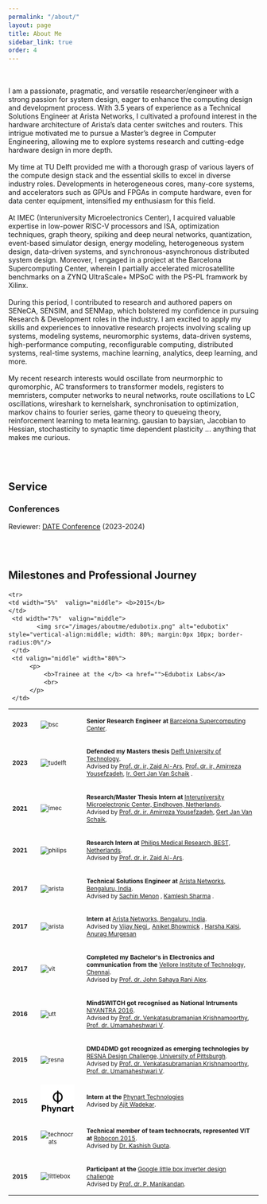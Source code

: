 ```yaml
---
permalink: "/about/"
layout: page
title: About Me
sidebar_link: true
order: 4
---
```


<style>

table {
  margin-bottom: 1rem;
  width: 100%;
  font-size: 85%;
  border: 0px solid $border-color;
  border-collapse: collapse;
  border-spacing:0 50px; 
}

td,
th {
  padding: .25rem .5rem;
  border: 0px solid $border-color;
}

th {
  text-align: left;
}

tbody tr:nth-child(odd) td,
tbody tr:nth-child(odd) th {
  background-color: transparent;
}


</style>

<br><br>
I am a passionate, pragmatic, and versatile researcher/engineer with a strong passion for system design, eager to enhance the computing design and development process. With 3.5 years of experience as a Technical Solutions Engineer at Arista Networks, I cultivated a profound interest in the hardware architecture of Arista’s data center switches and routers. This intrigue motivated me to pursue a Master’s degree in Computer Engineering, allowing me to explore systems research and cutting-edge hardware design in more depth.
<br><br>
My time at TU Delft provided me with a thorough grasp of various layers of the compute design stack and the essential skills to excel in diverse industry roles. Developments in heterogeneous cores, many-core systems, and accelerators such as GPUs and FPGAs in compute hardware, even for data center equipment, intensified my enthusiasm for this field.
<br><br>
At IMEC (Interuniversity Microelectronics Center), I acquired valuable expertise in low-power RISC-V processors and ISA, optimization techniques, graph theory, spiking and deep neural networks, quantization, event-based simulator design, energy modeling, heterogeneous system design, data-driven systems, and synchronous-asynchronous distributed system design. Moreover, I engaged in a project at the Barcelona Supercomputing Center, wherein I partially accelerated microsatellite benchmarks on a ZYNQ UltraScale+ MPSoC with the PS-PL framwork by Xilinx.
<br><br>
During this period, I contributed to research and authored papers on SENeCA, SENSIM, and SENMap, which bolstered my confidence in pursuing Research & Development roles in the industry. I am excited to apply my skills and experiences to innovative research projects involving scaling up systems, modeling systems, neuromorphic systems, data-driven systems, high-performance computing, reconfigurable computing, distributed systems, real-time systems, machine learning, analytics, deep learning, and more.
<br><br>
My recent research interests would oscillate from neurmorphic to quromorphic, AC transformers to transformer models, registers to memristers, computer networks to neural networks, route oscillations to LC oscillations, wireshark to kernelshark, synchronisation to optimization, markov chains to fourier series, game theory to queueing theory, reinforcement learning to meta learning. gausian to baysian, Jacobian to Hessian, stochasticity to synaptic time dependent plasticity ... anything that makes me curious. 

<!--
<br>
My Resume/CV can be found [here](/docs/Resume.pdf).
-->

<br><br>

## Service

### Conferences
Reviewer: [DATE Conference](https://www.date-conference.com/) (2023-2024)

<br><br>

## Milestones and Professional Journey

<table width="100%" align="center" border="0" cellspacing="0" cellpadding="20">

   <tr>
    <td width="5%"  valign="middle"> <b>2023</b>
    </td>
     <td width="7%"  valign="middle">
            <img src="/images/aboutme/bsc.png" alt="bsc" style="vertical-align:middle; height:80%; width: 80%; margin:0px 10px; border-radius:0%"/> 
     </td>
     <td valign="middle" width="80%">
          <p>
              <b>Senior Research Engineer at </b> <a href="https://www.bsc.es/">Barcelona Supercomputing Center</a>.
              <br>
          </p>  
     </td>
   </tr>
  
   <tr>
    <td width="5%"  valign="middle"> <b>2023</b>
    </td>
     <td width="7%"  valign="middle">
            <img src="/images/aboutme/tudelft.png" alt="tudelft" style="vertical-align:middle; width: 80%; margin:0px 10px; border-radius:0%"/> 
     </td>
     <td valign="middle" width="80%">
          <p>
              <b>Defended my Masters thesis </b> <a href="https://www.cics.umass.edu/">Delft University of Technology</a>.
              <br>
              Advised by <a href="https://scholar.google.gr/citations?view_op=list_works&hl=en&hl=en&user=RWpNIJ8AAAAJ&pagesize=100">Prof. dr. ir, Zaid Al-Ars</a>, <a href="https://scholar.google.com/citations?user=EKhnUnQAAAAJ">Prof. dr. ir, Amirreza Yousefzadeh</a>, <a href="https://ieeexplore.ieee.org/author/38243322300"> Ir. Gert Jan Van Schaik</a> .
          </p>  
     </td>
   </tr>

   <tr>
    <td width="5%"  valign="middle"> <b>2021</b>
    </td>
     <td width="7%"  valign="middle">
            <img src="/images/aboutme/imec.png" alt="imec" style="vertical-align:middle; width: 80%; margin:0px 10px; border-radius:0%"/> 
     </td>
     <td valign="middle" width="80%">
          <p>
              <b>Research/Master Thesis Intern at </b> <a href="https://www.imec-int.com/en">Interuniversity Microelectronic Center, Eindhoven, Netherlands</a>.
              <br>
              Advised by <a href="https://scholar.google.com/citations?user=EKhnUnQAAAAJ">Prof. dr. ir. Amirreza Yousefzadeh</a>, <a href="">Gert Jan Van Schaik</a>,
          </p>  
     </td>
   </tr>

   <tr>
    <td width="5%"  valign="middle"> <b>2021</b>
    </td>
     <td width="7%"  valign="middle">
            <img src="/images/aboutme/philips.png" alt="philips" style="vertical-align:middle; width: 80%; margin:0px 10px; border-radius:0%"/> 
     </td>
     <td valign="middle" width="80%">
          <p>
              <b>Research Intern at </b> <a href="https://www.philips.nl/healthcare">Philips Medical Research, BEST, Netherlands</a>.
              <br>
              Advised by <a href="https://scholar.google.gr/citations?view_op=list_works&hl=en&hl=en&user=RWpNIJ8AAAAJ&pagesize=100">Prof. dr. ir. Zaid Al-Ars</a>.
          </p>  
     </td>
   </tr>



   <tr>
    <td width="5%"  valign="middle"> <b>2017</b>
    </td>
     <td width="7%"  valign="middle">
            <img src="/images/aboutme/arista.png" alt="arista" style="vertical-align:middle; width: 80%; margin:0px 10px; border-radius:0%"/> 
     </td>
     <td valign="middle" width="80%">
          <p>
              <b>Technical Solutions Engineer at </b> <a href="https://www.arista.com/en/">Arista Networks, Bengaluru, India</a>.
              <br>
              Advised by  <a href="https://www.linkedin.com/in/sachin-m-menon-22095382/?originalSubdomain=au">Sachin Menon</a> ,  <a href="https://www.linkedin.com/in/sachin-m-menon-22095382/?originalSubdomain=au">Kamlesh Sharma</a> . 
          </p>  
     </td>
   </tr>



   <tr>
    <td width="5%"  valign="middle"> <b>2017</b>
    </td>
     <td width="7%"  valign="middle">
            <img src="/images/aboutme/arista.png" alt="arista" style="vertical-align:middle; width: 80%; margin:0px 10px; border-radius:0%"/> 
     </td>
     <td valign="middle" width="80%">
          <p>
              <b>Intern at </b> <a href="https://www.arista.com/en/">Arista Networks, Bengaluru, India</a>.
              <br>
              Advised by <a href="https://www.linkedin.com/in/vijayccie/?originalSubdomain=in">Vijay Negi </a> , <a href="https://www.linkedin.com/in/aniket-bhowmick-b53833120/">Aniket Bhowmick</a> ,  <a href="https://www.linkedin.com/in/harshakalsi/">Harsha Kalsi</a>,   <a href="https://www.linkedin.com/in/anurag-murugesan-51444a191/"> Anurag Murgesan </a>
          </p>  
     </td>
   </tr>


   <tr>
    <td width="5%"  valign="middle"> <b>2017</b>
    </td>
     <td width="7%"  valign="middle">
            <img src="/images/aboutme/vit.png" alt="vit" style="vertical-align:middle; width: 80%; margin:0px 10px; border-radius:0%"/> 
     </td>
     <td valign="middle" width="80%">
          <p>
              <b>Completed my Bachelor's in Electronics and communication from the </b> <a href="https://chennai.vit.ac.in/">Vellore Institute of Technology, Chennai</a>.
              <br>
              Advised by <a href="">Prof. dr. John Sahaya Rani Alex</a>.
          </p>  
     </td>
   </tr>
   

   
   <tr>
    <td width="5%"  valign="middle"> <b>2016</b>
    </td>
     <td width="7%"  valign="middle">
            <img src="/images/aboutme/niyantra.png" alt="utt" style="vertical-align:middle; width: 80%; margin:0px 10px; border-radius:0%"/> 
     </td>
     <td valign="middle" width="80%">
          <p>
              <b>MindSWITCH got recognised as National Intruments  </b> <a href="">NIYANTRA 2016</a>.
              <br>
              Advised by <a href="https://scholar.google.com/citations?user=ko-ebi4AAAAJ&hl=en">Prof. dr. Venkatasubramanian Krishnamoorthy</a>, <a href="https://scholar.google.com/citations?user=FnVk1aAAAAAJ&hl=en"> Prof. dr. Umamaheshwari V</a>.
          </p>  
     </td>
   </tr>

   <tr>
    <td width="5%"  valign="middle"> <b>2015</b>
    </td>
     <td width="7%"  valign="middle">
            <img src="/images/aboutme/resna.png" alt="resna" style="vertical-align:middle; width: 80%; margin:0px 10px; border-radius:0%"/> 
     </td>
     <td valign="middle" width="80%">
          <p>
              <b>DMD4DMD got recognized as emerging technologies by </b> <a href="/">RESNA Design Challenge, University of Pittsburgh</a>.
              <br>
              Advised by <a href="https://scholar.google.com/citations?user=ko-ebi4AAAAJ&hl=en">Prof. dr. Venkatasubramanian Krishnamoorthy</a>, <a href="https://scholar.google.com/citations?user=FnVk1aAAAAAJ&hl=en"> Prof. dr. Umamaheshwari V</a>.
          </p>  
     </td>
   </tr>

  <tr>
    <td width="5%"  valign="middle"> <b>2015</b>
    </td>
     <td width="7%"  valign="middle">
            <img src="/images/aboutme/Phynart.png" alt="Phynart" style="vertical-align:middle; width: 80%; margin:0px 10px; border-radius:0%"/> 
     </td>
     <td valign="middle" width="80%">
          <p>
              <b>Intern at the </b> <a href="https://phynart.com/">Phynart Technologies</a>
              <br>
              Advised by <a href="https://www.linkedin.com/in/ajit-wadekar-5270497a?originalSubdomain=in"> Ajit Wadekar</a>.
          </p>  
     </td>
   </tr>   
   
   <tr>
    <td width="5%"  valign="middle"> <b>2015</b>
    </td>
     <td width="7%"  valign="middle">
            <img src="/images/aboutme/technocrats.png" alt="technocrats" style="vertical-align:middle; width: 80%; margin:0px 10px; border-radius:0%"/> 
     </td>
     <td valign="middle" width="80%">
          <p>
              <b>Technical member of team technocrats, represented VIT at </b> <a href="">Robocon 2015</a>.
              <br>
              Advised by <a href="https://scholar.google.ca/citations?user=S7jmM7EAAAAJ&hl=en"> Dr. Kashish Gupta</a>.
          </p>  
     </td>
   </tr>

   

   <tr>
    <td width="5%"  valign="middle"> <b>2015</b>
    </td>
     <td width="7%"  valign="middle">
            <img src="/images/aboutme/littlebox.png" alt="littlebox" style="vertical-align:middle; width: 80%; margin:0px 10px; border-radius:0%"/> 
     </td>
     <td valign="middle" width="80%">
          <p>
              <b>Participant at the </b> <a href="">Google little box inverter design challenge</a>
              <br>
              Advised by <a href="https://scholar.google.com/citations?hl=en&user=tzjM4mMAAAAJ"> Prof. dr. P. Manikandan</a>.
          </p>  
     </td>
   </tr>   

    <tr>
    <td width="5%"  valign="middle"> <b>2015</b>
    </td>
     <td width="7%"  valign="middle">
            <img src="/images/aboutme/edubotix.png" alt="edubotix" style="vertical-align:middle; width: 80%; margin:0px 10px; border-radius:0%"/> 
     </td>
     <td valign="middle" width="80%">
          <p>
              <b>Trainee at the </b> <a href="">Edubotix Labs</a>
              <br>
          </p>  
     </td>
   </tr>   
   
</table>

<br>

